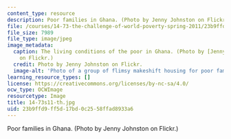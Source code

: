 ```yaml
---
content_type: resource
description: Poor families in Ghana. (Photo by Jenny Johnston on Flickr.)
file: /courses/14-73-the-challenge-of-world-poverty-spring-2011/23b9ffd9ff5d17bd0c2558ffad8933a6_14-73s11-th.jpg
file_size: 7989
file_type: image/jpeg
image_metadata:
  caption: The living conditions of the poor in Ghana. (Photo by [Jenny Johnston](http://www.flickr.com/photos/spinningjenny/5898295/in/photostream)
    on Flickr.)
  credit: Photo by Jenny Johnston on Flickr.
  image-alt: 'Photo of a group of flimsy makeshift housing for poor families in Ghana. '
learning_resource_types: []
license: https://creativecommons.org/licenses/by-nc-sa/4.0/
ocw_type: OCWImage
resourcetype: Image
title: 14-73s11-th.jpg
uid: 23b9ffd9-ff5d-17bd-0c25-58ffad8933a6
---
```

Poor families in Ghana. (Photo by Jenny Johnston on Flickr.)